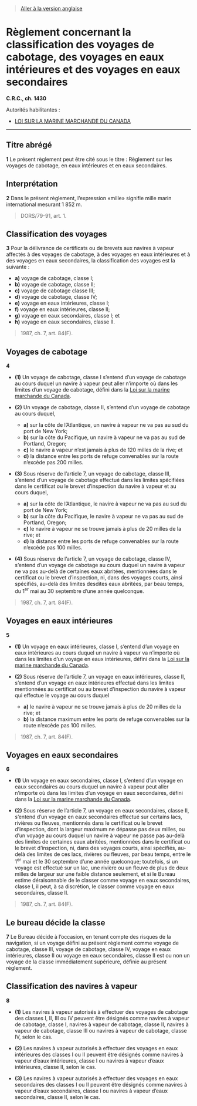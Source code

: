 > [Aller à la version anglaise](/en/Regulations/Consolidated%20Regulations%20of%20Canada/1401-1500/C.R.C.,%20c.%201430.md)

# Règlement concernant la classification des voyages de cabotage, des voyages en eaux intérieures et des voyages en eaux secondaires

**C.R.C., ch. 1430**

Autorités habilitantes : 
- [LOI SUR LA MARINE MARCHANDE DU CANADA](/fr/Lois/Lois%20révisées%20du%20Canada/S/S-9.md)

----------



## Titre abrégé


**1** Le présent règlement peut être cité sous le titre : Règlement sur les voyages de cabotage, en eaux intérieures et en eaux secondaires.




## Interprétation


**2** Dans le présent règlement, l’expression «mille» signifie mille marin international mesurant 1 852 m.
> DORS/79-91, art. 1.





## Classification des voyages


**3** Pour la délivrance de certificats ou de brevets aux navires à vapeur affectés à des voyages de cabotage, à des voyages en eaux intérieures et à des voyages en eaux secondaires, la classification des voyages est la suivante :
- **a)** voyage de cabotage, classe I;
- **b)** voyage de cabotage, classe II;
- **c)** voyage de cabotage classe III;
- **d)** voyage de cabotage, classe IV;
- **e)** voyage en eaux intérieures, classe I;
- **f)** voyage en eaux intérieures, classe II;
- **g)** voyage en eaux secondaires, classe I; et
- **h)** voyage en eaux secondaires, classe II.
> 1987, ch. 7, art. 84(F).





## Voyages de cabotage


**4** 

- **(1)** Un voyage de cabotage, classe I s’entend d’un voyage de cabotage au cours duquel un navire à vapeur peut aller n’importe où dans les limites d’un voyage de cabotage, défini dans la [Loi sur la marine marchande du Canada](/fr/Lois/Lois%20révisées%20du%20Canada/S/S-9.md).

- **(2)** Un voyage de cabotage, classe II, s’entend d’un voyage de cabotage au cours duquel,
	- **a)** sur la côte de l’Atlantique, un navire à vapeur ne va pas au sud du port de New York;
	- **b)** sur la côte du Pacifique, un navire à vapeur ne va pas au sud de Portland, Oregon;
	- **c)** le navire à vapeur n’est jamais à plus de 120 milles de la rive; et
	- **d)** la distance entre les ports de refuge convenables sur la route n’excède pas 200 milles.

- **(3)** Sous réserve de l’article 7, un voyage de cabotage, classe III, s’entend d’un voyage de cabotage effectué dans les limites spécifiées dans le certificat ou le brevet d’inspection du navire à vapeur et au cours duquel,
	- **a)** sur la côte de l’Atlantique, le navire à vapeur ne va pas au sud du port de New York;
	- **b)** sur la côte du Pacifique, le navire à vapeur ne va pas au sud de Portland, Oregon;
	- **c)** le navire à vapeur ne se trouve jamais à plus de 20 milles de la rive; et
	- **d)** la distance entre les ports de refuge convenables sur la route n’excède pas 100 milles.

- **(4)** Sous réserve de l’article 7, un voyage de cabotage, classe IV, s’entend d’un voyage de cabotage au cours duquel un navire à vapeur ne va pas au-delà de certaines eaux abritées, mentionnées dans le certificat ou le brevet d’inspection, ni, dans des voyages courts, ainsi spécifiés, au-delà des limites desdites eaux abritées, par beau temps, du 1<sup>er</sup> mai au 30 septembre d’une année quelconque.
> 1987, ch. 7, art. 84(F).





## Voyages en eaux intérieures


**5** 

- **(1)** Un voyage en eaux intérieures, classe I, s’entend d’un voyage en eaux intérieures au cours duquel un navire à vapeur va n’importe où dans les limites d’un voyage en eaux intérieures, défini dans la [Loi sur la marine marchande du Canada](/fr/Lois/Lois%20révisées%20du%20Canada/S/S-9.md).

- **(2)** Sous réserve de l’article 7, un voyage en eaux intérieures, classe II, s’entend d’un voyage en eaux intérieures effectué dans les limites mentionnées au certificat ou au brevet d’inspection du navire à vapeur qui effectue le voyage au cours duquel
	- **a)** le navire à vapeur ne se trouve jamais à plus de 20 milles de la rive; et
	- **b)** la distance maximum entre les ports de refuge convenables sur la route n’excède pas 100 milles.
> 1987, ch. 7, art. 84(F).





## Voyages en eaux secondaires


**6** 

- **(1)** Un voyage en eaux secondaires, classe I, s’entend d’un voyage en eaux secondaires au cours duquel un navire à vapeur peut aller n’importe où dans les limites d’un voyage en eaux secondaires, défini dans la [Loi sur la marine marchande du Canada](/fr/Lois/Lois%20révisées%20du%20Canada/S/S-9.md).

- **(2)** Sous réserve de l’article 7, un voyage en eaux secondaires, classe II, s’entend d’un voyage en eaux secondaires effectué sur certains lacs, rivières ou fleuves, mentionnés dans le certificat ou le brevet d’inspection, dont la largeur maximum ne dépasse pas deux milles, ou d’un voyage au cours duquel un navire à vapeur ne passe pas au-delà des limites de certaines eaux abritées, mentionnées dans le certificat ou le brevet d’inspection, ni, dans des voyages courts, ainsi spécifiés, au-delà des limites de ces lacs, rivières ou fleuves, par beau temps, entre le 1<sup>er</sup> mai et le 30 septembre d’une année quelconque; toutefois, si un voyage est effectué sur un lac, une rivière ou un fleuve de plus de deux milles de largeur sur une faible distance seulement, et si le Bureau estime déraisonnable de le classer comme voyage en eaux secondaires, classe I, il peut, à sa discrétion, le classer comme voyage en eaux secondaires, classe II.
> 1987, ch. 7, art. 84(F).





## Le bureau décide la classe


**7** Le Bureau décide à l’occasion, en tenant compte des risques de la navigation, si un voyage défini au présent règlement comme voyage de cabotage, classe III, voyage de cabotage, classe IV, voyage en eaux intérieures, classe II ou voyage en eaux secondaires, classe II est ou non un voyage de la classe immédiatement supérieure, définie au présent règlement.




## Classification des navires à vapeur


**8** 

- **(1)** Les navires à vapeur autorisés à effectuer des voyages de cabotage des classes I, II, III ou IV peuvent être désignés comme navires à vapeur de cabotage, classe I, navires à vapeur de cabotage, classe II, navires à vapeur de cabotage, classe III ou navires à vapeur de cabotage, classe IV, selon le cas.

- **(2)** Les navires à vapeur autorisés à effectuer des voyages en eaux intérieures des classes I ou II peuvent être désignés comme navires à vapeur d’eaux intérieures, classe I ou navires à vapeur d’eaux intérieures, classe II, selon le cas.

- **(3)** Les navires à vapeur autorisés à effectuer des voyages en eaux secondaires des classes I ou II peuvent être désignés comme navires à vapeur d’eaux secondaires, classe I ou navires à vapeur d’eaux secondaires, classe II, selon le cas.


